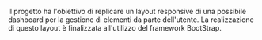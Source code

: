Il progetto ha l'obiettivo di replicare un layout responsive di una possibile dashboard per la gestione di elementi da parte dell'utente. La realizzazione di questo layout
è finalizzata all'utilizzo del framework BootStrap.

